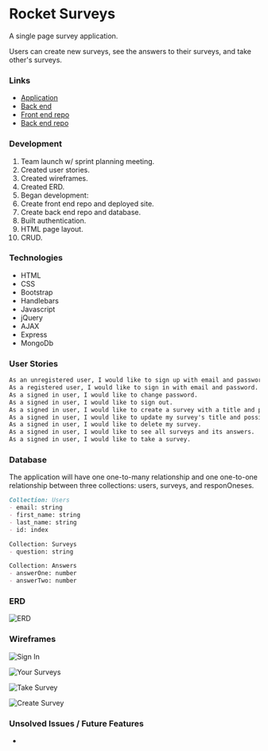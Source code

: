# Rocket Surveys

A single page survey application.

Users can create new surveys, see the answers to their surveys, and take other's surveys.

### Links
- [Application](https://sei3-team-rocket.github.io/Rocket-Surveys-Client/)
- [Back end](https://rocket-surveys.herokuapp.com/)
- [Front end repo](https://github.com/sei3-team-rocket/Rocket-Surveys-Client)
- [Back end repo](https://github.com/sei3-team-rocket/rocket-surveys-api)

### Development
1. Team launch w/ sprint planning meeting.
2. Created user stories.
3. Created wireframes.
4. Created ERD.
5. Began development:
  1. Create front end repo and deployed site.
  2. Create back end repo and database.
  3. Built authentication.
  4. HTML page layout.
  5. CRUD.

### Technologies
- HTML
- CSS
- Bootstrap
- Handlebars
- Javascript
- jQuery
- AJAX
- Express
- MongoDb

### User Stories

```md
As an unregistered user, I would like to sign up with email and password.
As a registered user, I would like to sign in with email and password.
As a signed in user, I would like to change password.
As a signed in user, I would like to sign out.
As a signed in user, I would like to create a survey with a title and possible answers.
As a signed in user, I would like to update my survey's title and possible answers of a survey.
As a signed in user, I would like to delete my survey.
As a signed in user, I would like to see all surveys and its answers.
As a signed in user, I would like to take a survey.
```

### Database

The application will have one one-to-many relationship and one one-to-one relationship between three collections: users, surveys, and responOneses.

```md
Collection: Users
- email: string
- first_name: string
- last_name: string
- id: index

Collection: Surveys
- question: string

Collection: Answers
- answerOne: number
- answerTwo: number
```

### ERD

![ERD](https://i.imgur.com/N5AVpVy.png "ERD")

### Wireframes

![Sign In](https://i.imgur.com/IFRtMJ4.png "Sign In")

![Your Surveys](https://i.imgur.com/DV4t2Tc.png "Your Surveys")

![Take Survey](https://i.imgur.com/U7JzIY5.png "Take Survey")

![Create Survey](https://i.imgur.com/nfav5gf.png "Create Survey")

### Unsolved Issues / Future Features
-

